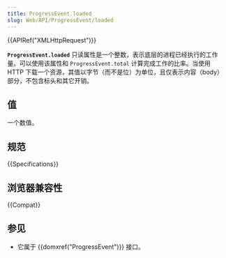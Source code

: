 ```yaml
---
title: ProgressEvent.loaded
slug: Web/API/ProgressEvent/loaded
---
```


{{APIRef("XMLHttpRequest")}}

**`ProgressEvent.loaded`** 只读属性是一个整数，表示底层的进程已经执行的工作量。可以使用该属性和 `ProgressEvent.total` 计算完成工作的比率。当使用 HTTP 下载一个资源，其值以字节（而不是位）为单位，且仅表示内容（body）部分，不包含标头和其它开销。

## 值

一个数值。

## 规范

{{Specifications}}

## 浏览器兼容性

{{Compat}}

## 参见

- 它属于 {{domxref("ProgressEvent")}} 接口。
